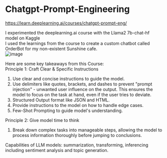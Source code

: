 # Chatgpt-Prompt-Engineering
https://learn.deeplearning.ai/courses/chatgpt-prompt-eng/

I experimented the deeplearning.ai course with the Llama2 7b-chat-hf model on Kaggle <br>
I used the learnings from the course to create a custom chatbot called OrderBot for my non-existent Sunshine cafe. <br>
![image](https://github.com/shradha810/Chatgpt-Prompt-Engineering/assets/60320258/3171f2fd-cfc6-4598-8c05-54925e6ee30d)

Here are some key takeaways from this Course: <br>
Principle 1: Craft Clear & Specific Instructions <br>
1. Use clear and concise instructions to guide the model. <br>
2. Use delimiters like quotes, brackets, and dashes to prevent "prompt injection" - unwanted user influence on the output. This ensures the model to focus on the task at hand, even if the user tries to deviate. <br>
3. Structured Output format like JSON and HTML. <br>
4. Provide instructions to the model on how to handle edge cases. <br>
5. Few-Shot Prompting to guide model's understanding. <br>

Principle 2: Give model time to think <br>
1. Break down complex tasks into manageable steps, allowing the model to process information thoroughly before jumping to conclusions. <br>

Capabilities of LLM models: summarization, transforming, inferencing including sentiment analysis and topic generation.
